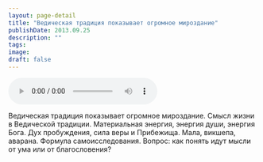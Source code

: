 ```yaml
---
layout: page-detail
title: "Ведическая традиция показывает огромное мироздание"
publishDate: 2013.09.25
description: ""
tags:
image:
draft: false
---
```


<audio title="2013.09.25 - Ведическая традиция показывает огромное мироздание.mp3" src="/upload/iblock/06d/06de8d3ed33b1db11bd2d0601a7c4e43.mp3" controls=""></audio>

 Ведическая традиция показывает огромное мироздание. Смысл жизни в Ведической традиции. Материальная энергия, энергия души, энергия Бога. Дух пробуждения, сила веры и Прибежища. Мала, викшепа, аварана. Формула самоисследования. Вопрос: как понять идут мысли от ума или от благословения? 

  

